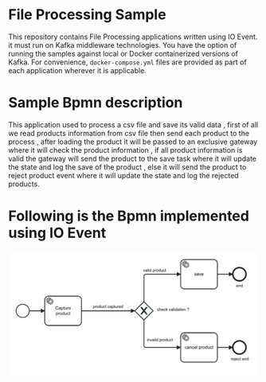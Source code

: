 # File Processing Sample
This repository contains File Processing applications written using IO Event. it must run on Kafka middleware technologies. You have the option of running the samples against local or Docker containerized versions of Kafka. For convenience, `docker-compose.yml` files are provided as part of each application wherever it is applicable. 

# Sample Bpmn description 

This application used to process a csv file and save its valid data , first of all we read products information from csv file then send each product to the process , after loading the product it will be passed to an exclusive gateway where it will check the product information , if all product information is valid the gateway will send the product to the save task where it will update the state and log the save of the product  , else it will send the product to reject product event where it will update the state and log the rejected products.


# Following is the Bpmn implemented using IO Event


![alt text](https://raw.githubusercontent.com/ioevent-io/ioevent-benchmark-V1/main/ioevent-file-processing/ioevent-file-processing.jpg)
